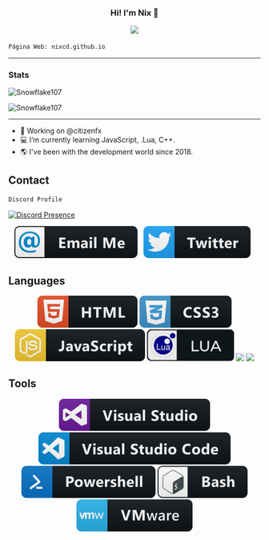 <h3 align = 'center'>Hi! I'm Nix 👋</h3>

<p align="center">
  <img src="https://readme-typing-svg.herokuapp.com/?size=22&center=true&vCenter=true&width=500&lines=Welcome+to+my+profile!" />
</p>

  ```diff
  Página Web: nixcd.github.io
  ```

<hr>

### Stats

![Snowflake107](https://github-readme-stats.vercel.app/api?username=NixCD&show_icons=true&theme=tokyonight&hide=["issues"])

![Snowflake107](https://github-readme-stats.vercel.app/api/top-langs?username=NixCD&show_icons=true&theme=tokyonight&layout=compact)
    
<hr>

- 🔭 Working on @citizenfx
- 💻 I’m currently learning JavaScript, .Lua, C++.
- 🌎 I've been with the development world since 2018.

## Contact

```diff
Discord Profile
```
[![Discord Presence](https://lanyard-profile-readme.vercel.app/api/777597856306823190)](https://discord.com/users/777597856306823190)

<p align='center'>
<a href="mailto:nix.cont@outlook.es"><img src="https://github.com/MikeCodesDotNET/ColoredBadges/blob/master/svg/social/email_me.svg"></a>&nbsp;&nbsp;
<a href="https://twitter.com/nixcdev"><img src="https://github.com/MikeCodesDotNET/ColoredBadges/blob/master/svg/social/twitter.svg"></a>&nbsp;&nbsp;   
</p>


## Languages

   <p align="center">
      <img src="https://github.com/MikeCodesDotNET/ColoredBadges/blob/master/svg/dev/languages/html.svg" />
      <img src="https://github.com/MikeCodesDotNET/ColoredBadges/blob/master/svg/dev/languages/css3.svg" />
      <img src="https://github.com/MikeCodesDotNET/ColoredBadges/blob/master/svg/dev/languages/js.svg" />
      <img src="https://github.com/NixCD/NixCD/blob/main/lua.svg" />
      <img src="https://github.com/NixCD/ColoredBadges/blob/master/svg/dev/languages/java.svg" />
      <img src="https://github.com/NixCD/ColoredBadges/blob/master/svg/dev/languages/csharp_dotnet.svg" />
   </p>  


## Tools

   <p align="center">
      <img src="https://github.com/MikeCodesDotNET/ColoredBadges/blob/master/svg/dev/tools/visualstudio.svg" />
      <img src="https://github.com/MikeCodesDotNET/ColoredBadges/blob/master/svg/dev/tools/visualstudio_code.svg" />
      <img src="https://github.com/MikeCodesDotNET/ColoredBadges/blob/master/svg/dev/tools/powershell.svg" />
      <img src="https://github.com/MikeCodesDotNET/ColoredBadges/blob/master/svg/dev/tools/bash.svg" />
      <img src="https://github.com/MikeCodesDotNET/ColoredBadges/blob/master/svg/dev/tools/vmware.svg" />
   </p>
